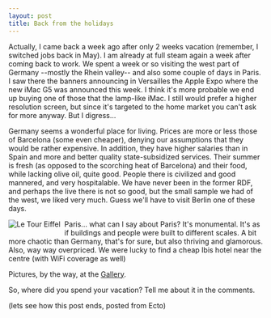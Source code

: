 ```yaml
---
layout: post
title: Back from the holidays
---
```


Actually, I came back a week ago after only 2 weeks vacation (remember, I switched jobs back in May). I am already at full steam again a week after coming back to work.
We spent a week or so visiting the west part of Germany --mostly the Rhein valley-- and also some couple of days in Paris. I saw there the banners announcing in Versailles the Apple Expo where the new iMac G5 was announced this week. I think it's more probable we end up buying one of those that the lamp-like iMac. I still would prefer a higher resolution screen, but since it's targeted to the home market you can't ask for more anyway. But I digress...

Germany seems a wonderful place for living. Prices are more or less those of Barcelona (some even cheaper), denying our assumptions that they would be rather expensive. In addition, they have higher salaries than in Spain and more and better quality state-subsidized services. Their summer is fresh (as opposed to the scorching heat of Barcelona) and their food, while lacking olive oil, quite good. People there is civilized and good mannered, and very hospitalable. We have never been in the former RDF, and perhaps the live there is not so good, but the small sample we had of the west, we liked very much. Guess we'll have to visit Berlin one of these days.

<img src="http://victor.carotena.net/gallery/Summer%202004/Paris/.cache/100x75-IMAG0193.JPG" alt="Le Tour Eiffel" style="float: left; margin-right: 8px; margin-bottom: 8px;" /> Paris... what can I say about Paris? It's monumental. It's as if buildings and people were built to different scales. A bit more chaotic than Germany, that's for sure, but also thriving and glamorous. Also, way way overpriced. We were lucky to find a cheap Ibis hotel near the centre (with WiFi coverage as well)

Pictures, by the way, at the <a href="http://victor.carotena.net/gallery/Summer%202004/">Gallery</a>.

So, where did you spend your vacation? Tell me about it in the comments.

(lets see how this post ends, posted from Ecto)

